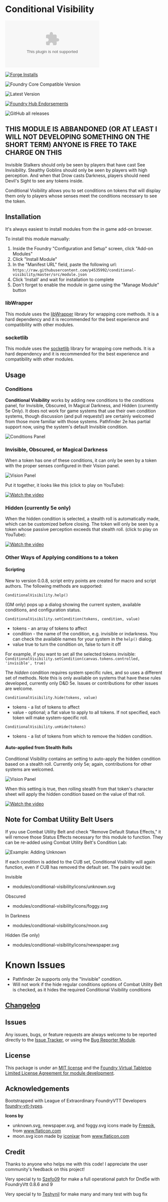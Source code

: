 # Conditional Visibility

![Latest Release Download Count](https://img.shields.io/github/downloads/p4535992/conditional-visibility/latest/module.zip?color=2b82fc&label=DOWNLOADS&style=for-the-badge) 

[![Forge Installs](https://img.shields.io/badge/dynamic/json?label=Forge%20Installs&query=package.installs&suffix=%25&url=https%3A%2F%2Fforge-vtt.com%2Fapi%2Fbazaar%2Fpackage%2Fconditional-visibility&colorB=006400&style=for-the-badge)](https://forge-vtt.com/bazaar#package=conditional-visibility) 

![Foundry Core Compatible Version](https://img.shields.io/badge/dynamic/json.svg?url=https%3A%2F%2Fraw.githubusercontent.com%2Fp4535992%2Fconditional-visibility%2Fmaster%2Fsrc%2Fmodule.json&label=Foundry%20Version&query=$.compatibleCoreVersion&colorB=orange&style=for-the-badge)

![Latest Version](https://img.shields.io/badge/dynamic/json.svg?url=https%3A%2F%2Fraw.githubusercontent.com%2Fp4535992%2Fconditional-visibility%2Fmaster%2Fsrc%2Fmodule.json&label=Latest%20Release&prefix=v&query=$.version&colorB=red&style=for-the-badge)

[![Foundry Hub Endorsements](https://img.shields.io/endpoint?logoColor=white&url=https%3A%2F%2Fwww.foundryvtt-hub.com%2Fwp-json%2Fhubapi%2Fv1%2Fpackage%2Fconditional-visibility%2Fshield%2Fendorsements&style=for-the-badge)](https://www.foundryvtt-hub.com/package/conditional-visibility/)

![GitHub all releases](https://img.shields.io/github/downloads/p4535992/conditional-visibility/total?style=for-the-badge)

## THIS MODULE IS ABBANDONED (OR AT LEAST I WILL NOT DEVELOPING SOMETHING ON THE SHORT TERM) ANYONE IS FREE TO TAKE CHARGE ON THIS

Invisible Stalkers should only be seen by players that have cast See Invisibility.  Stealthy Goblins should only be seen by players with high perception.
And when that Drow casts Darkness, players should need Devil's Sight to see any tokens inside.

Conditional Visibility allows you to set conditions on tokens that will display them only to players whose senses meet the conditions necessary to see
the token.

## Installation

It's always easiest to install modules from the in game add-on browser.

To install this module manually:
1.  Inside the Foundry "Configuration and Setup" screen, click "Add-on Modules"
2.  Click "Install Module"
3.  In the "Manifest URL" field, paste the following url:
`https://raw.githubusercontent.com/p4535992/conditional-visibility/master/src/module.json`
4.  Click 'Install' and wait for installation to complete
5.  Don't forget to enable the module in game using the "Manage Module" button

### libWrapper

This module uses the [libWrapper](https://github.com/ruipin/fvtt-lib-wrapper) library for wrapping core methods. It is a hard dependency and it is recommended for the best experience and compatibility with other modules.

### socketlib

This module uses the [socketlib](https://github.com/manuelVo/foundryvtt-socketlib) library for wrapping core methods. It is a hard dependency and it is recommended for the best experience and compatibility with other modules.

## Usage

### Conditions

**Conditional Visibility** works by adding new conditions to the conditions panel, for Invisible, Obscured, In Magical Darkness, and Hidden (currently 5e Only).
It does not work for game systems that use their own condition systems, though discussion (and pull requests!) are certainly welcomed
from those more familiar with those systems.  Pathfinder 2e has partial support now, using the system's default Invisible condition.

![Conditions Panel](./support/conditions.png)

### Invisible, Obscured, or Magical Darkness

When a token has one of these conditions, it can only be seen by a token with the proper senses configured in their Vision panel.

![Vision Panel](./support/visionControls.png)

Put it together, it looks like this (click to play on YouTube):

[![Watch the video](https://img.youtube.com/vi/IlgjHmSAsww/hqdefault.jpg)](https://youtu.be/IlgjHmSAsww)

### Hidden (currently 5e only)

When the hidden condition is selected, a stealth roll is automatically made, which can be customized before closing.  The token will only be seen by a token whose passive perception
exceeds that stealth roll. (click to play on YouTube):

[![Watch the video](https://img.youtube.com/vi/pYay4fRlnu4/hqdefault.jpg)](https://youtu.be/pYay4fRlnu4)

### Other Ways of Applying conditions to a token

#### Scripting

New to version 0.0.8, script entry points are created for macro and script authors.  The following methods are supported:

`ConditionalVisibility.help()`

(GM only) pops up a dialog showing the current system, available conditions, and configuration status.

`ConditionalVisibility.setCondition(tokens, condition, value)`

* tokens - an array of tokens to affect
* condition - the name of the condition, e.g. invisible or indarkness.  You can check the available names for your system in the `help()` dialog.
* value true to turn the condition on, false to turn it off

For example, if you want to set all the selected tokens invisible:
`ConditionalVisibility.setCondition(canvas.tokens.controlled, 'invisible', true)`

The *hidden* condition requires system specific rules, and so uses a different set of methods.  Note this is only available on systems that have these rules developed, currently only D&D 5e.  Issues or contributions for other issues are welcome.

`ConditionalVisibility.hide(tokens, value)`
* tokens - a list of tokens to affect
* value - optional; a flat value to apply to all tokens.  If not specified, each token will make system-specific roll.

`ConditionalVisibility.unHide(tokens)`
* tokens - a list of tokens from which to remove the hidden condition. 

#### Auto-applied from Stealth Rolls

Conditional Visibility contains an setting to auto-apply the hidden condition based on a stealth roll.  Currently only 5e; again, contributions for other systems are welcomed.

![Vision Panel](./support/autoStealth.png)

When this setting is true, then rolling stealth from that token's character sheet will apply the hidden condition based on the value of that roll.

[![Watch the video](https://img.youtube.com/vi/U308ksxblZU/hqdefault.jpg)](https://youtu.be/U308ksxblZU)

## Note for Combat Utility Belt Users
If you use Combat Utility Belt and check "Remove Default Status Effects," it will remove those Status Effects necessary for this module to function.  They can be re-added using Combat Utility Belt's Condition Lab:

![Example: Adding Unknown](https://user-images.githubusercontent.com/87745/95407444-06d6a880-08eb-11eb-9478-6401fc1d02f8.png)

If each condition is added to the CUB set, Conditional Visibility will again function, even if CUB has removed the default set.  The pairs would be:

Invisible

* modules/conditional-visibility/icons/unknown.svg

Obscured

* modules/conditional-visibility/icons/foggy.svg

In Darkness

* modules/conditional-visibility/icons/moon.svg

Hidden (5e only)

* modules/conditional-visibility/icons/newspaper.svg

# Known Issues

* Pathfinder 2e supports only the "Invisible" condition.
* Will not work if the hide regular conditions options of Combat Utility Belt is checked, as it hides the required Conditional Visibility conditions

## [Changelog](./CHANGELOG.md)

## Issues

Any issues, bugs, or feature requests are always welcome to be reported directly to the [Issue Tracker](https://github.com/p4535992/conditional-visibility/issues ), or using the [Bug Reporter Module](https://foundryvtt.com/packages/bug-reporter/).

## License

This package is under an [MIT license](LICENSE) and the [Foundry Virtual Tabletop Limited License Agreement for module development](https://foundryvtt.com/article/license/).

## Acknowledgements

Bootstrapped with League of Extraordinary FoundryVTT Developers  [foundry-vtt-types](https://github.com/League-of-Foundry-Developers/foundry-vtt-types).

**Icons by**

* unknown.svg, newspaper.svg, and foggy.svg icons made by <a href="https://www.flaticon.com/authors/freepik" title="Freepik">Freepik</a>, from <a href="https://www.flaticon.com/" title="Flaticon"> www.flaticon.com</a>
* moon.svg icon made by <a href="https://www.flaticon.com/authors/iconixar" title="iconixar">iconixar</a> from <a href="https://www.flaticon.com/" title="Flaticon"> www.flaticon.com</a>

## Credit

Thanks to anyone who helps me with this code! I appreciate the user community's feedback on this project!

Very special ty to [Szefo09](https://github.com/szefo09) for make a full operational patch for Dnd5e with FoundryVtt 0.8.6 and 9

Very special ty to [Teshynil](https://github.com/Teshynil) for make many and many test with bug fix
